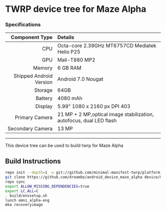 # TWRP device tree for Maze Alpha

### Specifications

Component Type | Details
-------:|:-------------------------
CPU     | Octa-core 2.39GHz MT6757CD Mediatek Helio P25
GPU     | Mali-T880 MP2
Memory  | 6 GB RAM
Shipped Android Version | 	Android 7.0 Nougat
Storage | 64GB
Battery | 4080 mAh
Display | 5.99" 1080 x 2160 px DPI 403
Primary Camera | 21 MP + 2 MP,optical image stabilization, autofocus, dual LED flash
Secondary Camera | 13 MP

---

This device tree can be used to build twrp for Maze Alpha


## Build Instructions
```sh
repo init --depth=1 -u git://github.com/minimal-manifest-twrp/platform_manifest_twrp_omni.git -b twrp-9.0
git clone https://github.com/dreambo/android_device_maze_alpha device/maze/alpha
repo sync
export ALLOW_MISSING_DEPENDENCIES=true
export LC_ALL=C
. build/envsetup.sh
lunch omni_alpha-eng
mka recoveryimage
```
